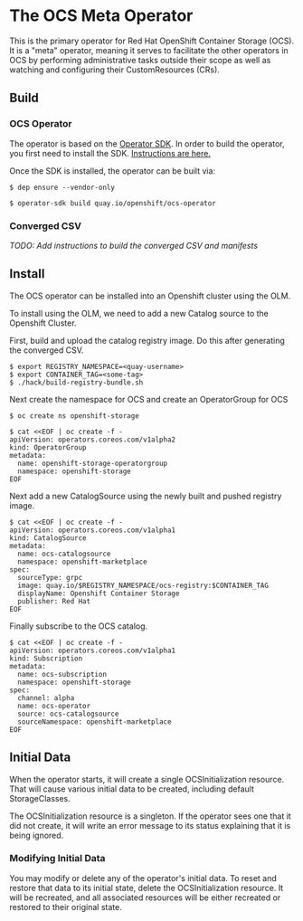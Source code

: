 # The OCS Meta Operator

This is the primary operator for Red Hat OpenShift Container Storage (OCS). It
is a "meta" operator, meaning it serves to facilitate the other operators in
OCS by performing administrative tasks outside their scope as well as
watching and configuring their CustomResources (CRs).

## Build

### OCS Operator
The operator is based on the [Operator
SDK](https://github.com/operator-framework/operator-sdk). In order to build the
operator, you first need to install the SDK. [Instructions are
here.](https://github.com/operator-framework/operator-sdk#quick-start)

Once the SDK is installed, the operator can be built via:

```console
$ dep ensure --vendor-only

$ operator-sdk build quay.io/openshift/ocs-operator
```

### Converged CSV

_TODO: Add instructions to build the converged CSV and manifests_

## Install

The OCS operator can be installed into an Openshift cluster using the OLM.

To install using the OLM, we need to add a new Catalog source to the Openshift Cluster.

First, build and upload the catalog registry image. Do this after generating the converged CSV.

```console
$ export REGISTRY_NAMESPACE=<quay-username>
$ export CONTAINER_TAG=<some-tag>
$ ./hack/build-registry-bundle.sh
```

Next create the namespace for OCS and create an OperatorGroup for OCS
```console
$ oc create ns openshift-storage

$ cat <<EOF | oc create -f -
apiVersion: operators.coreos.com/v1alpha2
kind: OperatorGroup
metadata:
  name: openshift-storage-operatorgroup
  namespace: openshift-storage
EOF
```

Next add a new CatalogSource using the newly built and pushed registry image.
```console
$ cat <<EOF | oc create -f -
apiVersion: operators.coreos.com/v1alpha1
kind: CatalogSource
metadata:
  name: ocs-catalogsource
  namespace: openshift-marketplace
spec:
  sourceType: grpc
  image: quay.io/$REGISTRY_NAMESPACE/ocs-registry:$CONTAINER_TAG
  displayName: Openshift Container Storage
  publisher: Red Hat
EOF
```

Finally subscribe to the OCS catalog.
```console
$ cat <<EOF | oc create -f -
apiVersion: operators.coreos.com/v1alpha1
kind: Subscription
metadata:
  name: ocs-subscription
  namespace: openshift-storage
spec:
  channel: alpha
  name: ocs-operator
  source: ocs-catalogsource
  sourceNamespace: openshift-marketplace
EOF
```

## Initial Data

When the operator starts, it will create a single OCSInitialization resource. That
will cause various initial data to be created, including default
StorageClasses.

The OCSInitialization resource is a singleton. If the operator sees one that it
did not create, it will write an error message to its status explaining that it
is being ignored.

### Modifying Initial Data

You may modify or delete any of the operator's initial data. To reset and
restore that data to its initial state, delete the OCSInitialization resource. It
will be recreated, and all associated resources will be either recreated or
restored to their original state.
